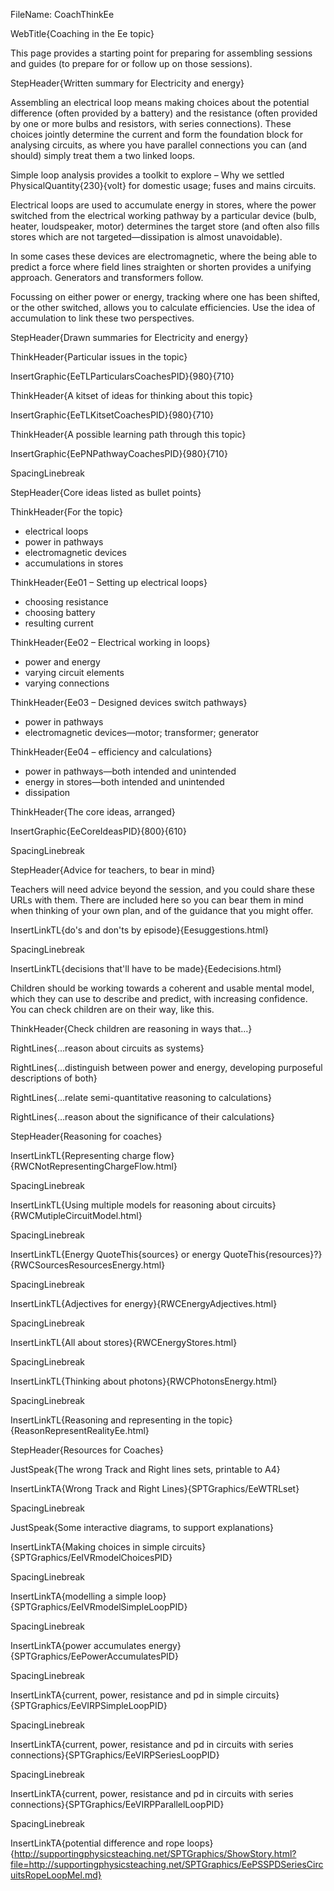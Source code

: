 FileName: CoachThinkEe

WebTitle{Coaching in the Ee topic}

This page provides a starting point for preparing for assembling sessions and guides (to prepare for or follow up on those sessions).

StepHeader{Written summary for Electricity and energy}

Assembling an electrical loop means making choices about the potential difference (often provided by a battery) and the resistance (often provided by one or more bulbs and resistors, with series connections). These choices jointly determine the current and form the foundation block for analysing circuits, as where you have parallel connections you can (and should) simply treat them a two linked loops.

Simple loop analysis provides a toolkit to explore – Why we settled PhysicalQuantity{230}{volt} for domestic usage; fuses and mains circuits.

Electrical loops are used to accumulate energy in stores, where the power switched from the electrical working pathway by a particular device (bulb, heater, loudspeaker, motor) determines the target store (and often also fills stores which are not targeted—dissipation is almost unavoidable).

In some cases these devices are electromagnetic, where the being able to predict a force where field lines straighten or shorten provides a unifying approach. Generators and transformers follow.

Focussing on either  power or energy, tracking where one has been shifted, or the other switched, allows you to calculate efficiencies. Use the idea of accumulation to link these two perspectives.

StepHeader{Drawn summaries for Electricity and energy}

ThinkHeader{Particular issues in the topic}

InsertGraphic{EeTLParticularsCoachesPID}{980}{710}

ThinkHeader{A kitset of ideas for thinking about this topic}

InsertGraphic{EeTLKitsetCoachesPID}{980}{710}

ThinkHeader{A possible learning path through this topic}

InsertGraphic{EePNPathwayCoachesPID}{980}{710}

SpacingLinebreak

StepHeader{Core ideas listed as bullet points}

ThinkHeader{For the topic}

* electrical loops
* power in pathways
* electromagnetic devices
* accumulations in stores

ThinkHeader{Ee01 – Setting up electrical loops}

* choosing resistance
* choosing battery
* resulting current

ThinkHeader{Ee02 – Electrical working in loops}

* power and energy
* varying circuit elements
* varying connections

ThinkHeader{Ee03 – Designed devices switch pathways}

* power in pathways
* electromagnetic devices—motor; transformer; generator

ThinkHeader{Ee04 – efficiency and calculations}

* power in pathways—both intended and unintended
* energy in stores—both intended and unintended
* dissipation

ThinkHeader{The core ideas, arranged}

InsertGraphic{EeCoreIdeasPID}{800}{610}

SpacingLinebreak

StepHeader{Advice for teachers, to bear in mind}


Teachers will need advice beyond the session, and you could share these URLs with them. There are included here so you can bear them in mind when thinking of your own plan, and of the guidance that you might offer.

InsertLinkTL{do's and don'ts by episode}{Eesuggestions.html}

SpacingLinebreak

InsertLinkTL{decisions that'll have to be made}{Eedecisions.html}


Children should be working towards a coherent and usable mental model, which they can use to describe and predict, with increasing confidence. You can check children are on their way, like this.

ThinkHeader{Check children are reasoning in ways that&hellip;}

RightLines{&hellip;reason about circuits as systems}

RightLines{&hellip;distinguish between power and energy, developing purposeful descriptions of both}

RightLines{&hellip;relate semi-quantitative reasoning to calculations}

RightLines{&hellip;reason about the significance of their calculations}

StepHeader{Reasoning for coaches}

InsertLinkTL{Representing charge flow}{RWCNotRepresentingChargeFlow.html}

SpacingLinebreak

InsertLinkTL{Using multiple models for reasoning about circuits}{RWCMutipleCircuitModel.html}

SpacingLinebreak

InsertLinkTL{Energy QuoteThis{sources} or energy QuoteThis{resources}?}{RWCSourcesResourcesEnergy.html}

SpacingLinebreak

InsertLinkTL{Adjectives for energy}{RWCEnergyAdjectives.html}

SpacingLinebreak

InsertLinkTL{All about stores}{RWCEnergyStores.html}

SpacingLinebreak

InsertLinkTL{Thinking about photons}{RWCPhotonsEnergy.html}

SpacingLinebreak

InsertLinkTL{Reasoning and representing in the topic}{ReasonRepresentRealityEe.html}


StepHeader{Resources for Coaches}

JustSpeak{The wrong Track and Right lines sets, printable to A4}

InsertLinkTA{Wrong Track and Right Lines}{SPTGraphics/EeWTRLset}

SpacingLinebreak

JustSpeak{Some interactive diagrams, to support explanations}

InsertLinkTA{Making choices in simple circuits}{SPTGraphics/EeIVRmodelChoicesPID}

SpacingLinebreak

InsertLinkTA{modelling a simple loop}{SPTGraphics/EeIVRmodelSimpleLoopPID}


SpacingLinebreak

InsertLinkTA{power accumulates energy}{SPTGraphics/EePowerAccumulatesPID}

SpacingLinebreak

InsertLinkTA{current, power, resistance and pd in simple circuits}{SPTGraphics/EeVIRPSimpleLoopPID}

SpacingLinebreak

InsertLinkTA{current, power, resistance and pd in circuits with series connections}{SPTGraphics/EeVIRPSeriesLoopPID}

SpacingLinebreak

InsertLinkTA{current, power, resistance and pd in circuits with series connections}{SPTGraphics/EeVIRPParallelLoopPID}

SpacingLinebreak

InsertLinkTA{potential difference and rope loops}{http://supportingphysicsteaching.net/SPTGraphics/ShowStory.html?file=http://supportingphysicsteaching.net/SPTGraphics/EePSSPDSeriesCircuitsRopeLoopMel.md}


